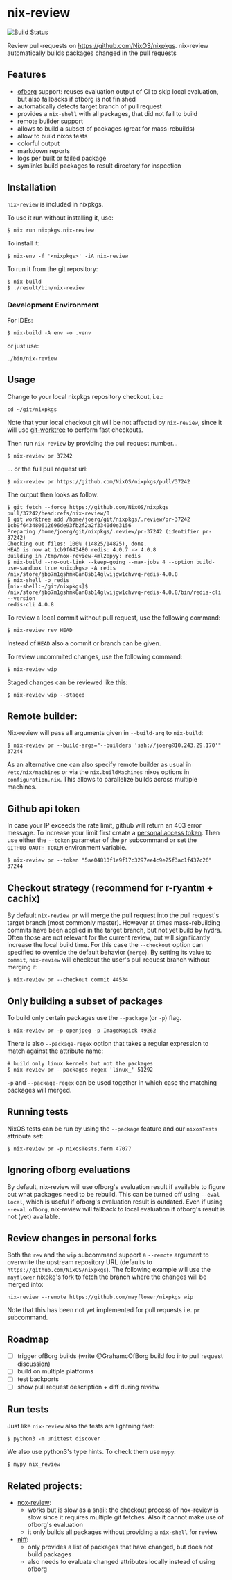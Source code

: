 # nix-review

[![Build Status](https://travis-ci.org/Mic92/nix-review.svg?branch=master)](https://travis-ci.org/Mic92/nix-review)

Review pull-requests on https://github.com/NixOS/nixpkgs. 
nix-review automatically builds packages changed in the pull requests

## Features

- [ofborg](https://github.com/NixOS/ofborg) support: reuses evaluation output of CI to skip local evaluation, but
  also fallbacks if ofborg is not finished
- automatically detects target branch of pull request
- provides a `nix-shell` with all packages, that did not fail to build
- remote builder support
- allows to build a subset of packages (great for mass-rebuilds)
- allow to build nixos tests
- colorful output
- markdown reports
- logs per built or failed package
- symlinks build packages to result directory for inspection

## Installation

`nix-review` is included in nixpkgs.

To use it run without installing it, use:

```console
$ nix run nixpkgs.nix-review
```

To install it:

```console
$ nix-env -f '<nixpkgs>' -iA nix-review
```

To run it from the git repository:

```console
$ nix-build
$ ./result/bin/nix-review
```

### Development Environment

For IDEs:

```console
$ nix-build -A env -o .venv
```

or just use:

```console
./bin/nix-review
```

## Usage

Change to your local nixpkgs repository checkout, i.e.:

```console
cd ~/git/nixpkgs
```

Note that your local checkout git will be not affected by `nix-review`, since it 
will use [git-worktree](https://git-scm.com/docs/git-worktree) to perform fast checkouts.

Then run `nix-review` by providing the pull request number...

```console
$ nix-review pr 37242
```

... or the full pull request url:

```console
$ nix-review pr https://github.com/NixOS/nixpkgs/pull/37242
```

The output then looks as follow:

```console
$ git fetch --force https://github.com/NixOS/nixpkgs pull/37242/head:refs/nix-review/0
$ git worktree add /home/joerg/git/nixpkgs/.review/pr-37242 1cb9f643480612696de93fb2f2a2f3340d0e3156
Preparing /home/joerg/git/nixpkgs/.review/pr-37242 (identifier pr-37242)
Checking out files: 100% (14825/14825), done.
HEAD is now at 1cb9f643480 redis: 4.0.7 -> 4.0.8
Building in /tmp/nox-review-4ml2epyy: redis
$ nix-build --no-out-link --keep-going --max-jobs 4 --option build-use-sandbox true <nixpkgs> -A redis
/nix/store/jbp7m1gshmk8an8sb14glwijgw1chvvq-redis-4.0.8
$ nix-shell -p redis
[nix-shell:~/git/nixpkgs]$ /nix/store/jbp7m1gshmk8an8sb14glwijgw1chvvq-redis-4.0.8/bin/redis-cli --version
redis-cli 4.0.8
```

To review a local commit without pull request, use the following command:

```console
$ nix-review rev HEAD
```

Instead of `HEAD` also a commit or branch can be given.

To review uncommited changes, use the following command:

```console
$ nix-review wip
```

Staged changes can be reviewed like this:

```console
$ nix-review wip --staged
```

## Remote builder:

Nix-review will pass all arguments given in `--build-arg` to `nix-build`:

```console
$ nix-review pr --build-args="--builders 'ssh://joerg@10.243.29.170'" 37244
```

As an alternative one can also specify remote builder as usual in `/etc/nix/machines`
or via the `nix.buildMachines` nixos options in `configuration.nix`.
This allows to parallelize builds across multiple machines.

## Github api token

In case your IP exceeds the rate limit, github will return an 403 error message.
To increase your limit first create a [personal access token](https://help.github.com/articles/creating-a-personal-access-token-for-the-command-line/).
Then use either the `--token` parameter of the `pr` subcommand or
set the `GITHUB_OAUTH_TOKEN` environment variable.

```console
$ nix-review pr --token "5ae04810f1e9f17c3297ee4c9e25f3ac1f437c26" 37244
```

## Checkout strategy (recommend for r-ryantm + cachix)

By default `nix-review pr` will merge the pull request into the pull request's
target branch (most commonly master). However at times mass-rebuilding commits
have been applied in the target branch, but not yet build by hydra. Often those
are not relevant for the current review, but will significantly increase the
local build time. For this case the `--checkout` option can specified to
override the default behavior (`merge`). By setting its value to `commit`,
`nix-review` will checkout the user's pull request branch without merging it:

```console
$ nix-review pr --checkout commit 44534
```

## Only building a subset of packages

To build only certain packages use the `--package` (or `-p`) flag.

```console
$ nix-review pr -p openjpeg -p ImageMagick 49262
```

There is also `--package-regex` option that takes a regular expression
to match against the attribute name:

```console
# build only linux kernels but not the packages
$ nix-review pr --packages-regex 'linux_' 51292
```

`-p` and `--package-regex` can be used together in which case
the matching packages will merged.

## Running tests

NixOS tests can be run by using the `--package` feature and our `nixosTests` attribute set:

```console
$ nix-review pr -p nixosTests.ferm 47077
```

## Ignoring ofborg evaluations

By default, nix-review will use ofborg's evaluation result if available to
figure out what packages need to be rebuild. This can be turned off using
`--eval local`, which is useful if ofborg's evaluation result is outdated. Even
if using `--eval ofborg`, nix-review will fallback to local evaluation if
ofborg's result is not (yet) available.

## Review changes in personal forks

Both the `rev` and the `wip` subcommand support a `--remote` argument to
overwrite the upstream repository URL (defaults to
`https://github.com/NixOS/nixpkgs`). The following example will use the
`mayflower` nixpkg's fork to fetch the branch where the changes will be merged into:

```
nix-review --remote https://github.com/mayflower/nixpkgs wip
```

Note that this has been not yet implemented for pull requests i.e. `pr` subcommand.

## Roadmap

- [ ] trigger ofBorg builds (write @GrahamcOfBorg build foo into pull request discussion)
- [ ] build on multiple platforms
- [ ] test backports
- [ ] show pull request description + diff during review

## Run tests

Just like `nix-review` also the tests are lightning fast:

```console
$ python3 -m unittest discover .
```

We also use python3's type hints. To check them use `mypy`:

```console
$ mypy nix_review
```

## Related projects:

- [nox-review](https://github.com/madjar/nox):
    - works but is slow as a snail: the checkout process of nox-review is slow
      since it requires multiple git fetches. Also it cannot make use of
      ofborg's evaluation
    - it only builds all packages without providing a `nix-shell` for review
- [niff](https://github.com/FRidh/niff):
    - only provides a list of packages that have changed, but does not build packages
    - also needs to evaluate changed attributes locally instead of using ofborg
